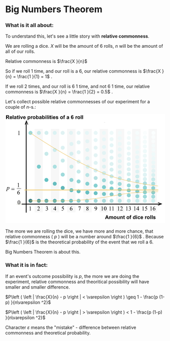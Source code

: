# Big Numbers Theorem

### What is it all about:

To understand this, let's see a little story with **relative commonness**.

We are rolling a dice. $X$ will be the amount of 6 rolls, $n$ will be the amount of all of our rolls.

Relative commonness is $\frac{X }{n}$

So if we roll 1 time, and our roll is a 6, our relative commonness is $\frac{X }{n} = \frac{1 }{1} = 1$ .

If we roll 2 times, and our roll is 6 1 time, and not 6 1 time, our relative commonness is $\frac{X }{n} = \frac{1 }{2} = 0.5$ .

Let's collect possible relative commonnesses of our experiment for a couple of $n$-s.:

![Big Numbers Theorem 1](https://github.com/ernestdolog/probability-theory/blob/main/assets/big_numbers_theorem_1.png)

The more we are rolling the dice, we have more and more chance, that relative commonness ( $p$ ) will be a number around $\frac{1 }{6}$ . Because $\frac{1 }{6}$ is
the theoretical probability of the event that we roll a 6.

Big Numbers Theorem is about this.

### What it is in fact:

If an event's outcome possibility is $p$, the more we are doing the experiment, relative commonness and theoritical possibility will have smaller and smaller difference.

$P\left ( \left | \frac{X}{n} - p \right | < \varepsilon  \right ) \geq 1 - \frac{p  (1-p) }{n\varepsilon ^2}$


$P\left ( \left | \frac{X}{n} - p \right | >  \varepsilon  \right ) < 1 - \frac{p  (1-p) }{n\varepsilon ^2}$

Character $\varepsilon$ means the "mistake" - difference between relative commonness and theoretical probability.
